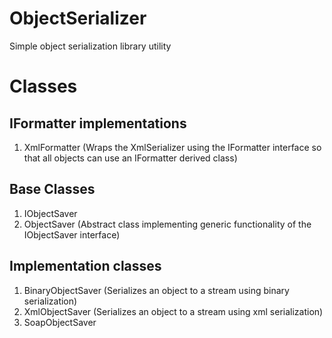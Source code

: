 # ObjectSerializer
Simple object serialization library utility

# Classes

## IFormatter implementations 
  1. XmlFormatter (Wraps the XmlSerializer using the IFormatter interface so that all objects can use an IFormatter derived class)

## Base Classes
  1. IObjectSaver
  2. ObjectSaver (Abstract class implementing generic functionality of the IObjectSaver interface)

## Implementation classes
  1. BinaryObjectSaver (Serializes an object to a stream using binary serialization)
  2. XmlObjectSaver (Serializes an object to a stream using xml serialization)
  3. SoapObjectSaver

